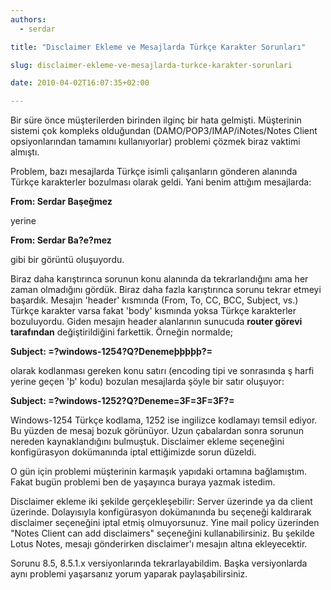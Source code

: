 ```yaml
---
authors:
  - serdar

title: "Disclaimer Ekleme ve Mesajlarda Türkçe Karakter Sorunları"

slug: disclaimer-ekleme-ve-mesajlarda-turkce-karakter-sorunlari

date: 2010-04-02T16:07:35+02:00

---
```


Bir süre önce müşterilerden birinden ilginç bir hata gelmişti. Müşterinin sistemi çok kompleks olduğundan (DAMO/POP3/IMAP/iNotes/Notes Client opsiyonlarından tamamını kullanıyorlar) problemi çözmek biraz vaktimi almıştı.

Problem, bazı mesajlarda Türkçe isimli çalışanların gönderen alanında Türkçe karakterler bozulması olarak geldi. Yani benim attığım mesajlarda:

**From: Serdar Başeğmez**

yerine

**From: Serdar Ba?e?mez**

gibi bir görüntü oluşuyordu.

<!-- more -->
Biraz daha karıştırınca sorunun konu alanında da tekrarlandığını ama her zaman olmadığını gördük. Biraz daha fazla karıştırınca sorunu tekrar etmeyi başardık. Mesajın 'header' kısmında (From, To, CC, BCC, Subject, vs.) Türkçe karakter varsa fakat 'body' kısmında yoksa Türkçe karakterler bozuluyordu. Giden mesajın header alanlarının sunucuda **router görevi tarafından** değiştirildiğini farkettik. Örneğin normalde;

**Subject: =?windows-1254?Q?Denemeþþþþþ?=**

olarak kodlanması gereken konu satırı (encoding tipi ve sonrasında ş harfi yerine geçen 'þ' kodu) bozulan mesajlarda şöyle bir satır oluşuyor:

**Subject: =?windows-1252?Q?Deneme=3F=3F=3F?=**

Windows-1254 Türkçe kodlama, 1252 ise ingilizce kodlamayı temsil ediyor. Bu yüzden de mesaj bozuk görünüyor. Uzun çabalardan sonra sorunun nereden kaynaklandığını bulmuştuk. Disclaimer ekleme seçeneğini konfigürasyon dokümanında iptal ettiğimizde sorun düzeldi.

O gün için problemi müşterinin karmaşık yapıdaki ortamına bağlamıştım. Fakat bugün problemi ben de yaşayınca buraya yazmak istedim.

Disclaimer ekleme iki şekilde gerçekleşebilir: Server üzerinde ya da client üzerinde. Dolayısıyla konfigürasyon dokümanında bu seçeneği kaldırarak disclaimer seçeneğini iptal etmiş olmuyorsunuz. Yine mail policy üzerinden "Notes Client can add disclaimers" seçeneğini kullanabilirsiniz. Bu şekilde Lotus Notes, mesajı gönderirken disclaimer'ı mesajın altına ekleyecektir.

Sorunu 8.5, 8.5.1.x versiyonlarında tekrarlayabildim. Başka versiyonlarda aynı problemi yaşarsanız yorum yaparak paylaşabilirsiniz.
